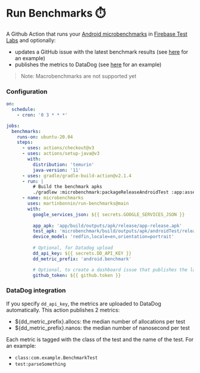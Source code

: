 # Run Benchmarks ⏱️

A Github Action that runs
your [Android microbenchmarks](https://developer.android.com/topic/performance/benchmarking/benchmarking-overview)
in [Firebase Test Labs](https://firebase.google.com/docs/test-lab) and optionally:
- updates a GitHub issue with the latest benchmark results (see [here](https://github.com/martinbonnin/run-benchmarks-sample/issues/1) for an example)
- publishes the metrics to DataDog (see [here](https://p.datadoghq.com/sb/5218edc4-01bd-11ed-a9be-da7ad0900002-a5dcf88cc1568992046fe8bd37efe767) for an example)

> Note: Macrobenchmarks are not supported yet

### Configuration

```yaml
on:
  schedule:
    - cron: '0 3 * * *'

jobs:
  benchmarks:
    runs-on: ubuntu-20.04
    steps:
      - uses: actions/checkout@v3
      - uses: actions/setup-java@v3
        with:
          distribution: 'temurin'
          java-version: '11'
      - uses: gradle/gradle-build-action@v2.1.4
      - run: |
          # Build the benchmark apks
          ./gradlew :microbenchmark:packageReleaseAndroidTest :app:assembleRelease 
      - name: microbenchmarks
        uses: martinbonnin/run-benchmarks@main
        with:
          google_services_json: ${{ secrets.GOOGLE_SERVICES_JSON }}
          
          app_apk: 'app/build/outputs/apk/release/app-release.apk'
          test_apk: 'microbenchmark/build/outputs/apk/androidTest/release/microbenchmark-release-androidTest.apk'
          device_model: 'redfin,locale=en,orientation=portrait' 
          
          # Optional, for Datadog upload
          dd_api_key: ${{ secrets.DD_API_KEY }}
          dd_metric_prefix: 'android.benchmark'

          # Optional, to create a dashboard issue that publishes the latest results
          github_token: ${{ github.token }}
```

### DataDog integration

If you specify `dd_api_key`, the metrics are uploaded to DataDog automatically. This action publishes 2 metrics:

- ${dd_metric_prefix}.allocs: the median number of allocations per test
- ${dd_metric_prefix}.nanos: the median number of nanosecond per test

Each metric is tagged with the class of the test and the name of the test. For an example:

- `class:com.example.BenchmarkTest`
- `test:parseSomething`

